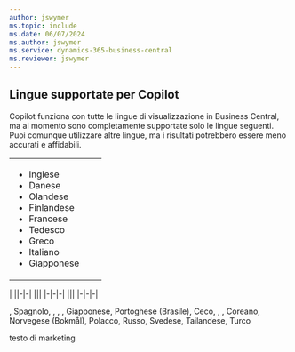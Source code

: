 ```yaml
---
author: jswymer
ms.topic: include
ms.date: 06/07/2024
ms.author: jswymer
ms.service: dynamics-365-business-central
ms.reviewer: jswymer
---
```

## <a name="supported-languages-for-copilot"></a>Lingue supportate per Copilot

Copilot funziona con tutte le lingue di visualizzazione in Business Central, ma al momento sono completamente supportate solo le lingue seguenti. Puoi comunque utilizzare altre lingue, ma i risultati potrebbero essere meno accurati e affidabili.

||||
|-|-|-|
|<ul><li>Inglese</li><li>Danese</li><li>Olandese</li><li>Finlandese</li><li>Francese</li><li>Tedesco</li><li>Greco</li><li>Italiano</li><li>Giapponese</li>|
|
||-|-|
|||
|-|-|-|
|||
|-|-|-|


, Spagnolo, , , , Giapponese, Portoghese (Brasile), Ceco, , , Coreano, Norvegese (Bokmål), Polacco, Russo, Svedese, Tailandese, Turco


testo di marketing

